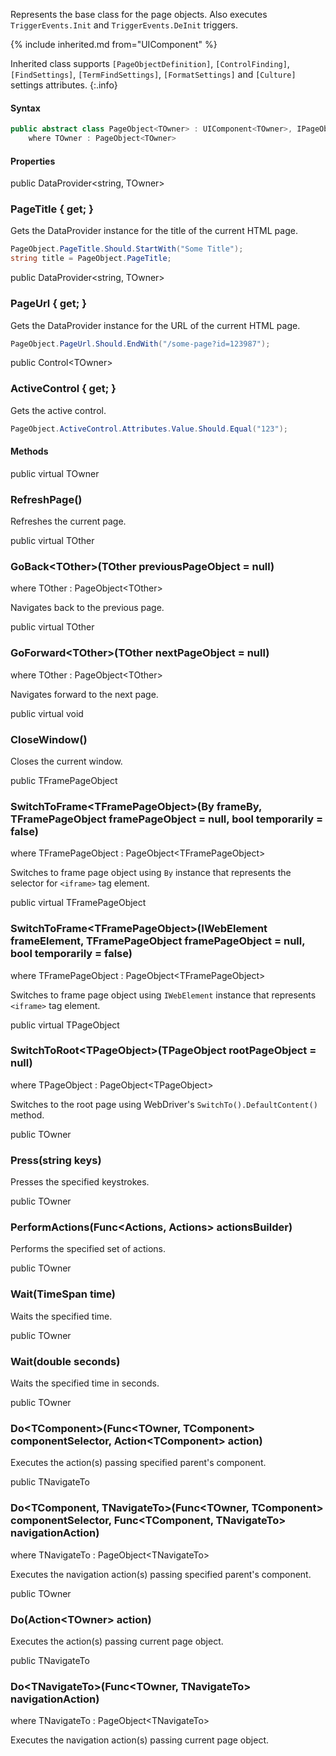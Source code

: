 Represents the base class for the page objects. Also executes `TriggerEvents.Init` and `TriggerEvents.DeInit` triggers.

{% include inherited.md from="UIComponent" %}

Inherited class supports `[PageObjectDefinition]`, `[ControlFinding]`, `[FindSettings]`, `[TermFindSettings]`, `[FormatSettings]` and `[Culture]` settings attributes.
{:.info}

#### Syntax

```cs
public abstract class PageObject<TOwner> : UIComponent<TOwner>, IPageObject<TOwner>
    where TOwner : PageObject<TOwner>
```

#### Properties

<div class="member">
    <span class="head"><span class="keyword">public</span> <span class="type">DataProvider</span><wbr>&lt;<span class="keyword">string</span>, <span class="type">TOwner</span>&gt;</span>
    <h3><span class="body">PageTitle</span><span class="tail"> { <span class="keyword">get</span>; }</span></h3>
</div>

Gets the DataProvider instance for the title of the current HTML page.

```cs
PageObject.PageTitle.Should.StartWith("Some Title");
string title = PageObject.PageTitle;
```

<div class="member">
    <span class="head"><span class="keyword">public</span> <span class="type">DataProvider</span><wbr>&lt;<span class="keyword">string</span>, <span class="type">TOwner</span>&gt;</span>
    <h3><span class="body">PageUrl</span><span class="tail"> { <span class="keyword">get</span>; }</span></h3>
</div>

Gets the DataProvider instance for the URL of the current HTML page.

```cs
PageObject.PageUrl.Should.EndWith("/some-page?id=123987");
```

<div class="member">
    <span class="head"><span class="keyword">public</span> <span class="type">Control</span><wbr>&lt;<span class="type">TOwner</span>&gt;</span>
    <h3><span class="body">ActiveControl</span><span class="tail"> { <span class="keyword">get</span>; }</span></h3>
</div>

Gets the active control.

```cs
PageObject.ActiveControl.Attributes.Value.Should.Equal("123");
```

#### Methods

<div class="member">
    <span class="head"><span class="keyword">public</span> <span class="keyword">virtual</span> <span class="type">TOwner</span></span>
    <h3><span class="body">RefreshPage()</span></h3>
</div>

Refreshes the current page.

<div class="member">
    <span class="head"><span class="keyword">public</span> <span class="keyword">virtual</span> <span class="type">TOther</span></span>
    <h3><span class="body">GoBack<wbr>&lt;<span class="type">TOther</span>&gt;</span><span class="tail">(<span class="type">TOther</span> previousPageObject = <span class="keyword">null</span>)</span></h3>
    <span class="where"><span class="keyword">where</span> <span class="type">TOther</span> : <span class="type">PageObject</span><wbr>&lt;<span class="type">TOther</span>&gt;</span>
</div>

Navigates back to the previous page.

<div class="member">
    <span class="head"><span class="keyword">public</span> <span class="keyword">virtual</span> <span class="type">TOther</span></span>
    <h3><span class="body">GoForward<wbr>&lt;<span class="type">TOther</span>&gt;</span><span class="tail">(<span class="type">TOther</span> nextPageObject = <span class="keyword">null</span>)</span></h3>
    <span class="where"><span class="keyword">where</span> <span class="type">TOther</span> : <span class="type">PageObject</span><wbr>&lt;<span class="type">TOther</span>&gt;</span>
</div>

Navigates forward to the next page.

<div class="member">
    <span class="head"><span class="keyword">public</span> <span class="keyword">virtual</span> <span class="keyword">void</span></span>
    <h3><span class="body">CloseWindow()</span></h3>
</div>

Closes the current window.

<div class="member">
    <span class="head"><span class="keyword">public</span> <span class="type">TFramePageObject</span></span>
    <h3><span class="body">SwitchToFrame<wbr>&lt;<span class="type">TFramePageObject</span>&gt;</span><span class="tail">(<span class="type">By</span> frameBy, <span class="type">TFramePageObject</span> framePageObject = <span class="keyword">null</span>, <span class="keyword">bool</span> temporarily = <span class="keyword">false</span>)</span></h3>
    <span class="where"><span class="keyword">where</span> <span class="type">TFramePageObject</span> : <span class="type">PageObject</span><wbr>&lt;<span class="type">TFramePageObject</span>&gt;</span>
</div>

Switches to frame page object using `By` instance that represents the selector for `<iframe>` tag element.

<div class="member">
    <span class="head"><span class="keyword">public</span> <span class="keyword">virtual</span> <span class="type">TFramePageObject</span></span>
    <h3><span class="body">SwitchToFrame<wbr>&lt;<span class="type">TFramePageObject</span>&gt;</span><span class="tail">(<span class="type">IWebElement</span> frameElement, <span class="type">TFramePageObject</span> framePageObject = <span class="keyword">null</span>, <span class="keyword">bool</span> temporarily = <span class="keyword">false</span>)</span></h3>
    <span class="where"><span class="keyword">where</span> <span class="type">TFramePageObject</span> : <span class="type">PageObject</span><wbr>&lt;<span class="type">TFramePageObject</span>&gt;</span>
</div>

Switches to frame page object using `IWebElement` instance that represents `<iframe>` tag element.

<div class="member">
    <span class="head"><span class="keyword">public</span> <span class="keyword">virtual</span> <span class="type">TPageObject</span></span>
    <h3><span class="body">SwitchToRoot<wbr>&lt;<span class="type">TPageObject</span>&gt;</span><span class="tail">(<span class="type">TPageObject</span> rootPageObject = <span class="keyword">null</span>)</span></h3>
    <span class="where"><span class="keyword">where</span> <span class="type">TPageObject</span> : <span class="type">PageObject</span><wbr>&lt;<span class="type">TPageObject</span>&gt;</span>
</div>

Switches to the root page using WebDriver's `SwitchTo().DefaultContent()` method.

<div class="member">
    <span class="head"><span class="keyword">public</span> <span class="type">TOwner</span></span>
    <h3><span class="body">Press</span><span class="tail">(<span class="keyword">string</span> keys)</span></h3>
</div>

Presses the specified keystrokes.

<div class="member">
    <span class="head"><span class="keyword">public</span> <span class="type">TOwner</span></span>
    <h3><span class="body">PerformActions<span class="tail">(<span class="type">Func</span><wbr>&lt;<span class="type">Actions</span>, <span class="type">Actions</span>&gt; actionsBuilder)</span></h3>
</div>

Performs the specified set of actions.

<div class="member">
    <span class="head"><span class="keyword">public</span> <span class="type">TOwner</span></span>
    <h3><span class="body">Wait</span><span class="tail">(<span class="type">TimeSpan</span> time)</span></h3>
</div>

Waits the specified time.

<div class="member">
    <span class="head"><span class="keyword">public</span> <span class="type">TOwner</span></span>
    <h3><span class="body">Wait</span><span class="tail">(<span class="keyword">double</span> seconds)</span></h3>
</div>

Waits the specified time in seconds.

<div class="member">
    <span class="head"><span class="keyword">public</span> <span class="type">TOwner</span></span>
    <h3><span class="body">Do<wbr>&lt;<span class="type">TComponent</span>&gt;</span><span class="tail">(<span class="type">Func</span><wbr>&lt;<span class="type">TOwner</span>, <span class="type">TComponent</span>&gt; componentSelector, <span class="type">Action</span><wbr>&lt;<span class="type">TComponent</span>&gt; action)</span></h3>
</div>

Executes the action(s) passing specified parent's component.

<div class="member">
    <span class="head"><span class="keyword">public</span> <span class="type">TNavigateTo</span></span>
    <h3><span class="body">Do<wbr>&lt;<span class="type">TComponent</span>, <span class="type">TNavigateTo</span>&gt;</span><span class="tail">(<span class="type">Func</span><wbr>&lt;<span class="type">TOwner</span>, <span class="type">TComponent</span>&gt; componentSelector, <span class="type">Func</span><wbr>&lt;<span class="type">TComponent</span>, <span class="type">TNavigateTo</span>&gt; navigationAction)</span></h3>
    <span class="where"><span class="keyword">where</span> <span class="type">TNavigateTo</span> : <span class="type">PageObject</span><wbr>&lt;<span class="type">TNavigateTo</span>&gt;</span>
</div>

Executes the navigation action(s) passing specified parent's component.

<div class="member">
    <span class="head"><span class="keyword">public</span> <span class="type">TOwner</span></span>
    <h3><span class="body">Do</span><span class="tail">(<span class="type">Action</span><wbr>&lt;<span class="type">TOwner</span>&gt; action)</span></h3>
</div>

Executes the action(s) passing current page object.

<div class="member">
    <span class="head"><span class="keyword">public</span> <span class="type">TNavigateTo</span></span>
    <h3><span class="body">Do<wbr>&lt;<span class="type">TNavigateTo</span>&gt;</span><span class="tail">(<span class="type">Func</span><wbr>&lt;<span class="type">TOwner</span>, <span class="type">TNavigateTo</span>&gt; navigationAction)</span></h3>
    <span class="where"><span class="keyword">where</span> <span class="type">TNavigateTo</span> : <span class="type">PageObject</span><wbr>&lt;<span class="type">TNavigateTo</span>&gt;</span>
</div>

Executes the navigation action(s) passing current page object.